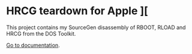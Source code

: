 # HRCG teardown for Apple ][

This project contains my SourceGen disassembly of RBOOT, RLOAD and HRCG from the DOS Toolkit.

[Go to documentation](https://ursetto.github.io/a2-hrcg-teardown).
